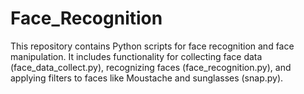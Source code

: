 # Face_Recognition
This repository contains Python scripts for face recognition and face manipulation. It includes functionality for collecting face data (face_data_collect.py), recognizing faces (face_recognition.py), and applying filters to faces like Moustache and sunglasses (snap.py).
